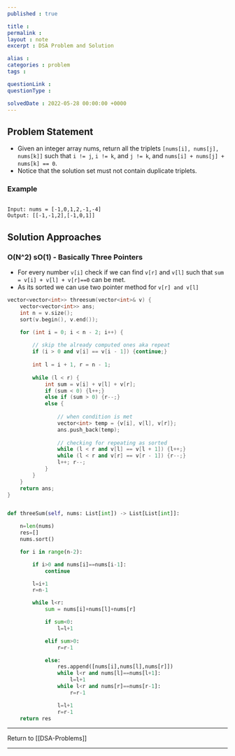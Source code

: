 ```yaml
---
published : true

title : 
permalink : 
layout : note
excerpt : DSA Problem and Solution

alias : 
categories : problem
tags : 

questionLink : 
questionType : 

solvedDate : 2022-05-28 00:00:00 +0000
---
```


## Problem Statement

- Given an integer array nums, return all the triplets `[nums[i], nums[j], nums[k]]` such that `i != j`, `i != k`, and `j != k`, and `nums[i] + nums[j] + nums[k] == 0`.
- Notice that the solution set must not contain duplicate triplets.

### Example

```

Input: nums = [-1,0,1,2,-1,-4]
Output: [[-1,-1,2],[-1,0,1]]

```

## Solution Approaches

### O(N^2) sO(1) - Basically Three Pointers

- For every number `v[i]` check if we can find `v[r]` and `v[l]` such that `sum = v[i] + v[l] + v[r]==0` can be met.
- As its sorted we can use two pointer method for `v[r] and v[l]`

```cpp
vector<vector<int>> threesum(vector<int>& v) {
	vector<vector<int>> ans;
	int n = v.size();
	sort(v.begin(), v.end());

	for (int i = 0; i < n - 2; i++) {
		
		// skip the already computed ones aka repeat
		if (i > 0 and v[i] == v[i - 1]) {continue;}
		
		int l = i + 1, r = n - 1;
		
		while (l < r) {
			int sum = v[i] + v[l] + v[r];
			if (sum < 0) {l++;}
			else if (sum > 0) {r--;}
			else {
				
				// when condition is met
				vector<int> temp = {v[i], v[l], v[r]};
				ans.push_back(temp);
				
				// checking for repeating as sorted
				while (l < r and v[l] == v[l + 1]) {l++;}
				while (l < r and v[r] == v[r - 1]) {r--;}
				l++; r--;
			}
		}
	}
	return ans;
}

```

```python

def threeSum(self, nums: List[int]) -> List[List[int]]:

	n=len(nums)
	res=[]
	nums.sort()

	for i in range(n-2):

		if i>0 and nums[i]==nums[i-1]:
			continue

		l=i+1
		r=n-1

		while l<r:
			sum = nums[i]+nums[l]+nums[r]

			if sum<0:
				l=l+1

			elif sum>0:
				r=r-1

			else:
				res.append([nums[i],nums[l],nums[r]])
				while l<r and nums[l]==nums[l+1]: 
					l=l+1
				while l<r and nums[r]==nums[r-1]:
					r=r-1

				l=l+1
				r=r-1
	return res

```

---

Return to [[DSA-Problems]]

---

